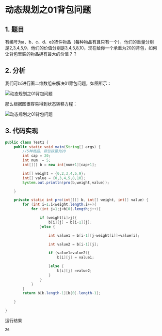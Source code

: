 # 动态规划之01背包问题


## 1. 题目
有编号为a、b、c、d、e的5件物品（每种物品有且只有一个），他们的重量分别是2,3,4,5,9，他们的价值分别是3,4,5,8,10，现在给你一个承重为20的背包，如何让背包里装的物品拥有最大的价值？？

## 2. 分析

我们可以进行画二维数组来解决01背包问题，如图所示：

![动态规划之01背包问题](http://www.bcoder.top/img/interview/77.png)

那么根据图很容易得到状态转移方程：

![动态规划之01背包问题](http://www.bcoder.top/img/interview/78.png)


## 3. 代码实现

```java
public class Test1 {
    public static void main(String[] args) {
        //5种商品，背包容量为20
        int cap = 20;
        int num  = 5;
        int[][] b = new int[num+1][cap+1];

        int[] weight = {0,2,3,4,5,9};
        int[] value = {0,3,4,5,8,10};
        System.out.println(pro(b,weight,value));

    }

    private static int pro(int[][] b, int[] weight, int[] value) {
        for (int i=1;i<weight.length;i++){
            for (int j=1;j<b[0].length;j++){

                if (weight[i]>j){
                    b[i][j] = b[i-1][j];
                }else {

                    int value1 = b[i-1][j-weight[i]]+value[i];

                    int value2 = b[i-1][j];

                    if (value1>value2){
                        b[i][j] = value1;

                    }else {
                        b[i][j] =value2;
                    }
                }
            }
        }
        return b[b.length-1][b[0].length-1];

    }

}
```

运行结果
```
26
```






